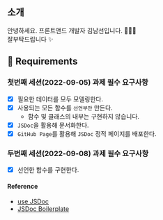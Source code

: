 ## 소개

안녕하세요. 프론트앤드 개발자 김남선입니다. 👩🏻‍💻  
잘부탁드립니다 ✨

## 📝 Requirements

### 첫번째 세션(2022-09-05) 과제 필수 요구사항

- [x] 필요한 데이터를 모두 모델링한다.
- [x] 사용되는 모든 함수를 `선언부만` 만든다.
  - 함수 및 클래스의 내부는 구현하지 않습니다.
- [x] `JSDoc`을 활용해 문서화한다.
- [x] `GitHub Page`를 활용해 `JSDoc` 정적 페이지를 배포한다.

### 두번째 세션(2022-09-08) 과제 필수 요구사항

- [x] 선언한 함수를 구현한다.

#### Reference

- [use JSDoc](https://jsdoc.app)
- [JSDoc Boilerplate](https://github.com/pocojang/jsdoc-boilerplate)
